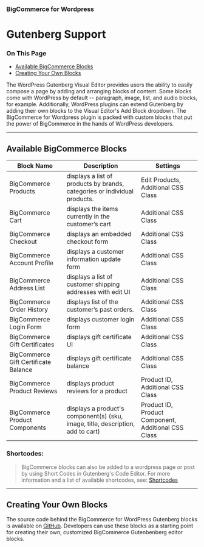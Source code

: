 <div><h3 class="sub-docs-type" id="bigcommerce-for-wordpress">BigCommerce for Wordpress</h3>

# Gutenberg Support

<div class="otp" id="no-index">

### On This Page
- [Available BigCommerce Blocks](#available-bigcommerce-blocks)
- [Creating Your Own Blocks](#creating-your-own-blocks)

</div> 

The WordPress Gutenberg Visual Editor provides users the ability to easily compose a page by adding and arranging blocks of content. Some blocks come with WordPress by default -- paragraph, image, list, and audio blocks, for example. Additionally, WordPress plugins can extend Gutenberg by adding their own blocks to the Visual Editor's Add Block dropdown. The BigCommerce for Wordpress plugin is packed with custom blocks that put the power of BigCommerce in the hands of WordPress developers.

---

## Available BigCommerce Blocks

| Block Name                           | Description                                                                     | Settings                                            |
|--------------------------------------|---------------------------------------------------------------------------------|-----------------------------------------------------|
| BigCommerce Products                 | displays a list of products by brands, categories or individual products.       | Edit Products, Additional CSS Class                 |
| BigCommerce Cart                     | displays the items currently in the customer’s cart                             | Additional CSS Class                                |
| BigCommerce Checkout                 | displays an embedded checkout form                                              | Additional CSS Class                                |
| BigCommerce Account Profile          | displays a customer information update form                                     | Additional CSS Class                                |
| BigCommerce Address List             | displays a list of customer shipping addresses with edit UI                     | Additional CSS Class                                |
| BigCommerce Order History            | displays list of the customer’s past orders.                                    | Additional CSS Class                                |
| BigCommerce Login Form               | displays customer login form                                                    | Additional CSS Class                                |
| BigCommerce Gift Certificates        | displays gift certificate UI                                                    | Additional CSS Class                                |
| BigCommerce Gift Certificate Balance | displays gift certificate balance                                               | Additional CSS Class                                |
| BigCommerce Product Reviews          | displays product reviews for a product                                          | Product ID, Additional CSS Class                    |
| BigCommerce Product Components       | displays a product's component(s) (sku, image, title, description, add to cart) | Product ID, Product Component, Additional CSS Class |

<div class="HubBlock--callout">
<div class="CalloutBlock--info">
<div class="HubBlock-content">
    
<!-- theme: {{callout_type}} -->

### Shortcodes:
> BigCommerce blocks can also be added to a wordpress page or post by using Short Codes in Gutenberg's Code Editor. For more information and a list of available shortcodes, see: [Shortcodes](https://developer.bigcommerce.com/bigcommerce-for-wordpress/setup/shortcodes)

</div>
</div>
</div>

---

## Creating Your Own Blocks

The source code behind the BigCommerce for WordPress Gutenberg blocks is available on [GitHub](https://github.com/bigcommerce/bigcommerce-for-wordpress/tree/master/src/BigCommerce/Editor/Gutenberg/Blocks). Developers can use these blocks as a starting point for creating their own, customized BigCommerce Gutenbenberg editor blocks.
